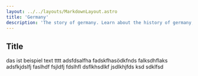 ```yaml
---
layout: ../../layouts/MarkdownLayout.astro
title: 'Germany'
description: 'The story of germany. Learn about the history of germany, its characteristics, stereotypes, geography and people. Everything you need to know about this country.'
---
```


## Title

das ist beispiel text tttt adsfdsalfha fadskfhasödkfnds falksdhflaks  adsfkjdslfj  faslhdf fsjldfj fdslhfl dsflkhsdlkf jsdlkhjfds ksd sdklfsd 